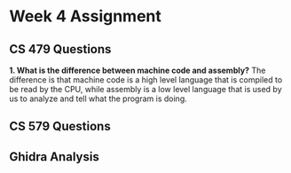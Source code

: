 # Week 4 Assignment
## CS 479 Questions

**1. What is the difference between machine code and assembly?**
The difference is that machine code is a high level language that is compiled to be read by the CPU, while assembly is a low level language that is used by us to analyze and tell what the program is doing.


## CS 579 Questions


## Ghidra Analysis


